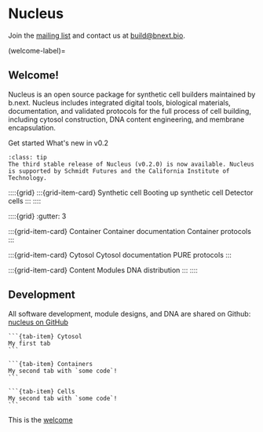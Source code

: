 # Nucleus
Join the [mailing list](https://bnext.bio/build) and contact us at build@bnext.bio.

(welcome-label)=
## Welcome!
Nucleus is an open source package for synthetic cell builders maintained by b.next. Nucleus includes integrated digital tools, biological materials, documentation, and validated protocols for the full process of cell building, including cytosol construction, DNA content engineering, and membrane encapsulation.

Get started
What's new in v0.2

`````{admonition} Status
:class: tip
The third stable release of Nucleus (v0.2.0) is now available. Nucleus is supported by Schmidt Futures and the California Institute of Technology.
`````

::::{grid}
:::{grid-item-card} Synthetic cell
Booting up synthetic cell
Detector cells
:::
::::

::::{grid}
:gutter: 3

:::{grid-item-card} Container
Container documentation
Container protocols
:::

:::{grid-item-card} Cytosol
Cytosol documentation
PURE protocols
:::

:::{grid-item-card} Content
Modules
DNA distribution
:::
::::

## Development

All software development, module designs, and DNA are shared on Github: [nucleus on GitHub](https://github.com/bnext-bio/nucleus)

````{tab-set}
```{tab-item} Cytosol
My first tab
```

```{tab-item} Containers
My second tab with `some code`!
```

```{tab-item} Cells
My second tab with `some code`!
```
````

This is the [welcome](welcome-label)

